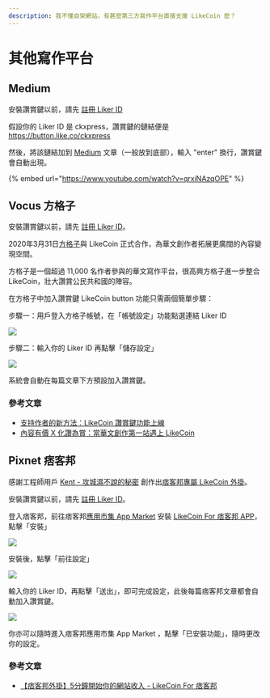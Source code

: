 ```yaml
---
description: 我不懂自架網站，有甚麼第三方寫作平台直接支援 LikeCoin 麼？
---
```


# 其他寫作平台

## Medium

安裝讚賞鍵以前，請先 [註冊 Liker ID](../../liker-id/)  
  
假設你的 Liker ID 是 ckxpress，讚賞鍵的鏈結便是 https://button.like.co/ckxpress 

然後，將該鏈結加到 [Medium](https://medium.com/) 文章（一般放到底部），輸入 "enter" 換行，讚賞鍵會自動出現。

{% embed url="https://www.youtube.com/watch?v=qrxiNAzqOPE" %}

## Vocus 方格子 <a id="vocus"></a>

安裝讚賞鍵以前，請先 [註冊 Liker ID](../../liker-id/)。

2020年3月31日[方格子](https://vocus.cc/)與 LikeCoin 正式合作，為華文創作者拓展更廣闊的內容變現空間。

方格子是一個超過 11,000 名作者參與的華文寫作平台，很高興方格子進一步整合 LikeCoin，壯大讚賞公民共和國的陣容。

在方格子中加入讚賞鍵 LikeCoin button 功能只需兩個簡單步驟：

步驟一：用戶登入方格子帳號，在「帳號設定」功能點選連結 Liker ID

![](../../../.gitbook/assets/vocus-1.png)

步驟二：輸入你的 Liker ID 再點擊「儲存設定」

![](../../../.gitbook/assets/vocus-2.png)

系統會自動在每篇文章下方預設加入讚賞鍵。​

### 參考文章

* [支持作者的新方法：LikeCoin 讚賞鍵功能上線](https://vocus.cc/writer_support/5e733005fd897800014b649f)
* [內容有價 X 化讚為賞：當華文創作第一站遇上 LikeCoin](https://vocus.cc/vocus_story/5e7837c6fd897800014ec41e)

## Pixnet 痞客邦 <a id="pixnet"></a>

感謝工程師用戶 [Kent - 攻城濕不說的秘密](https://www.facebook.com/Kent-%E6%94%BB%E5%9F%8E%E6%BF%95%E4%B8%8D%E8%AA%AA%E7%9A%84%E7%A7%98%E5%AF%86-416237552537339/) 創作出[痞客邦專屬 LikeCoin 外掛](https://appmarket.pixnet.tw/#!/addon/1331)。

安裝讚賞鍵以前，請先 [註冊 Liker ID](../../liker-id/)。

登入痞客邦，前往痞客邦[應用市集 App Market](https://appmarket.pixnet.tw/#!/addons) 安裝 [LikeCoin For 痞客邦 APP](https://appmarket.pixnet.tw/#!/addon/1331)，點擊「安裝」

![](../../../.gitbook/assets/pixnet-1.png)

安裝後，點擊「前往設定」

![](../../../.gitbook/assets/pixnet-2.png)

輸入你的 Liker ID，再點擊「送出」，即可完成設定，此後每篇痞客邦文章都會自動加入讚賞鍵。

![](../../../.gitbook/assets/pixnet-3.png)

你亦可以隨時進入痞客邦應用市集 App Market ，點擊「已安裝功能」，隨時更改你的設定。

### 參考文章

* [【痞客邦外掛】5分鐘開始你的網站收入 - LikeCoin For 痞客邦](http://www.blog3c.net/blog/post/318696986-%e3%80%90%e7%97%9e%e5%ae%a2%e9%82%a6%e5%a4%96%e6%8e%9b%e3%80%915%e5%88%86%e9%90%98%e9%96%8b%e5%a7%8b%e4%bd%a0%e7%9a%84%e7%b6%b2%e7%ab%99%e6%94%b6%e5%85%a5---likec)

